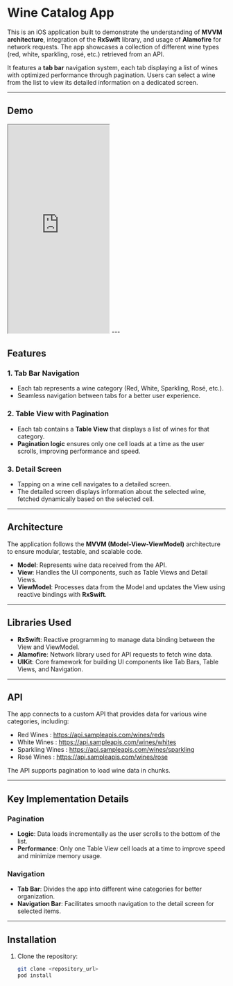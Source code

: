 # Wine Catalog App

This is an iOS application built to demonstrate the understanding of **MVVM architecture**, integration of the **RxSwift** library, and usage of **Alamofire** for network requests. The app showcases a collection of different wine types (red, white, sparkling, rosé, etc.) retrieved from an API. 

It features a **tab bar** navigation system, each tab displaying a list of wines with optimized performance through pagination. Users can select a wine from the list to view its detailed information on a dedicated screen.

---

## Demo
<iframe 
    src="https://drive.google.com/file/d/1wLJh-Oz1ObATLleNvmrS-3CMEU3HK_Ud/view?usp=sharing" 
    width="233" 
    height="480" 
    allow="autoplay">
</iframe>
---

## Features

### 1. Tab Bar Navigation
- Each tab represents a wine category (Red, White, Sparkling, Rosé, etc.).
- Seamless navigation between tabs for a better user experience.

### 2. Table View with Pagination
- Each tab contains a **Table View** that displays a list of wines for that category.
- **Pagination logic** ensures only one cell loads at a time as the user scrolls, improving performance and speed.

### 3. Detail Screen
- Tapping on a wine cell navigates to a detailed screen.
- The detailed screen displays information about the selected wine, fetched dynamically based on the selected cell.

---

## Architecture
The application follows the **MVVM (Model-View-ViewModel)** architecture to ensure modular, testable, and scalable code.

- **Model**: Represents wine data received from the API.
- **View**: Handles the UI components, such as Table Views and Detail Views.
- **ViewModel**: Processes data from the Model and updates the View using reactive bindings with **RxSwift**.

---

## Libraries Used

- **RxSwift**: Reactive programming to manage data binding between the View and ViewModel.
- **Alamofire**: Network library used for API requests to fetch wine data.
- **UIKit**: Core framework for building UI components like Tab Bars, Table Views, and Navigation.

---

## API
The app connects to a custom API that provides data for various wine categories, including:
- Red Wines : https://api.sampleapis.com/wines/reds
- White Wines : https://api.sampleapis.com/wines/whites
- Sparkling Wines : https://api.sampleapis.com/wines/sparkling
- Rosé Wines : https://api.sampleapis.com/wines/rose

The API supports pagination to load wine data in chunks.

---

## Key Implementation Details

### Pagination
- **Logic**: Data loads incrementally as the user scrolls to the bottom of the list.
- **Performance**: Only one Table View cell loads at a time to improve speed and minimize memory usage.

### Navigation
- **Tab Bar**: Divides the app into different wine categories for better organization.
- **Navigation Bar**: Facilitates smooth navigation to the detail screen for selected items.

---

## Installation

1. Clone the repository:
   ```bash
   git clone <repository_url>
   pod install

   

   
